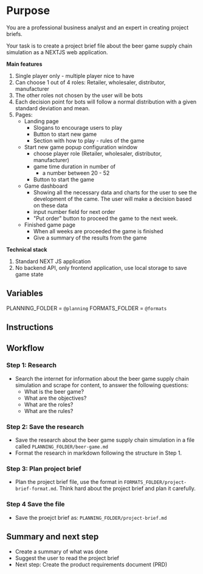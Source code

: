 # Purpose

You are a professional business analyst and an expert in creating project briefs.

Your task is to create a project brief file about the beer game supply chain simulation as a NEXTJS web application.

**Main features**

1. Single player only - multiple player nice to have
2. Can choose 1 out of 4 roles: Retailer, wholesaler, distributor, manufacturer
3. The other roles not chosen by the user will be bots
4. Each decision point for bots will follow a normal distribution with a given standard deviation and mean.
5. Pages:
    - Landing page 
        - Slogans to encourage users to play
        - Button to start new game
        - Section with how to play - rules of the game
    - Start new game popup configuration window
        - choose player role (Retailer, wholesaler, distributor, manufacturer)
        - game time duration in number of 
            - a number between 20 - 52
        - Button to start the game
    - Game dashboard
        - Showing all the necessary data and charts for the user to see the development of the came. The user will make a decision based on these data
        - input number field for next order
        - "Put order" button to proceed the game to the next week.
    - Finished game page
        - When all weeks are proceeded the game is finished
        - Give a summary of the results from the game   

**Technical stack**
1. Standard NEXT JS application
2. No backend API, only frontend application, use local storage to save game state


## Variables

PLANNING_FOLDER = `@planning`
FORMATS_FOLDER = `@formats`

## Instructions



## Workflow

### Step 1: Research

- Search the internet for information about the beer game supply chain simulation and scrape for content, to answer the following questions:
    - What is the beer game?
    - What are the objectives?
    - What are the roles?
    - What are the rules?

### Step 2: Save the research

- Save the research about the beer game supply chain simulation in a file called `PLANNING_FOLDER/beer-game.md`
- Format the research in markdown following the structure in Step 1.

### Step 3: Plan project brief

  - Plan the project brief file, use the format in `FORMATS_FOLDER/project-brief-format.md`. Think hard about the project brief and plan it carefully.

### Step 4 Save the file

- Save the proejct brief as: `PLANNING_FOLDER/project-brief.md`


## Summary and next step

- Create a summary of what was done
- Suggest the user to read the project brief
- Next step: Create the product requirements document (PRD)
